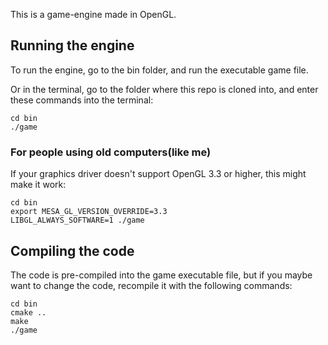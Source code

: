 This is a game-engine made in OpenGL.

## Running the engine
To run the engine, go to the bin folder, and run the executable game file.

Or in the terminal, go to the folder where this repo is cloned into, and enter these commands into the terminal:
```
cd bin
./game
```

### For people using old computers(like me)
If your graphics driver doesn't support OpenGL 3.3 or higher, this might make it work:
```
cd bin
export MESA_GL_VERSION_OVERRIDE=3.3
LIBGL_ALWAYS_SOFTWARE=1 ./game
```

## Compiling the code
The code is pre-compiled into the game executable file, but if you maybe want to change the code, recompile it with the following commands:
```
cd bin
cmake ..
make
./game
```

